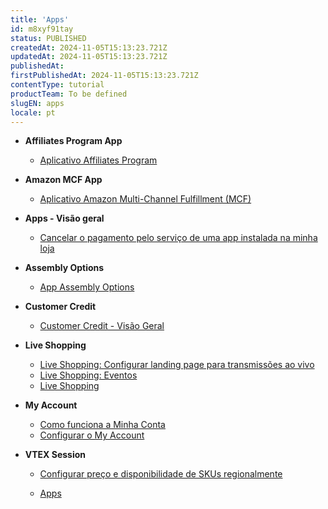```yaml
---
title: 'Apps'
id: m8xyf91tay
status: PUBLISHED
createdAt: 2024-11-05T15:13:23.721Z
updatedAt: 2024-11-05T15:13:23.721Z
publishedAt: 
firstPublishedAt: 2024-11-05T15:13:23.721Z
contentType: tutorial
productTeam: To be defined
slugEN: apps
locale: pt
---
```


- **Affiliates Program App**

  - [Aplicativo Affiliates Program](pt/docs/tutorial/aplicativo-affiliates-program)


- **Amazon MCF App**

  - [Aplicativo Amazon Multi-Channel Fulfillment (MCF)](pt/docs/tutorial/aplicativo-amazon-multi-channel-fulfillment-mcf)


- **Apps - Visão geral**

  - [Cancelar o pagamento pelo serviço de uma app instalada na minha loja](pt/docs/tutorial/cancelar-o-pagamento-pelo-servico-de-uma-app-instalada-na-minha-loja)


- **Assembly Options**

  - [App Assembly Options](pt/docs/tutorial/app-assembly-options)


- **Customer Credit**

  - [Customer Credit - Visão Geral](pt/docs/tutorial/customer-credit-visao-geral)


- **Live Shopping**

  - [Live Shopping: Configurar landing page para transmissões ao vivo](pt/docs/tutorial/live-shopping-configurar-landing-page-para-transmissoes-ao-vivo)
  - [Live Shopping: Eventos](pt/docs/tutorial/live-shopping-eventos)
  - [Live Shopping](pt/docs/tutorial/live-shopping)


- **My Account**

  - [Como funciona a Minha Conta](pt/docs/tutorial/como-funciona-a-minha-conta)
  - [Configurar o My Account](pt/docs/tutorial/configurar-o-my-account)


- **VTEX Session**

  - [Configurar preço e disponibilidade de SKUs regionalmente](pt/docs/tutorial/configurar-preco-e-disponibilidade-de-skus-por-region)


  - [Apps](pt/docs/tutorial/index-pt-tutorial-apps)

